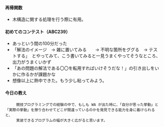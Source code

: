 #### 再帰関数
   - 木構造に関する処理を行う際に有用。

#### 初めてのコンテスト（ABC239）
   - あっという間の100分だった
   - 「解法のイメージ　→ 雑に置いてみる　　→ 不明な箇所をググる　→ テストする」　とやってみて、こう書いてみると一見うまくやってそうなところ、出力がうまくいかず
   - 「あの問題の解法である〇〇を転用すればいけそうだな！」の引き出しをいかに作るかが課題かな
   - 想像以上に熱中できた。もう少し粘ってみよう。

#### 今日の教え
         競技プログラミングでの経験の中で、もしも WA が出た時に、「自分が思った挙動」と「実際の挙動」を擦り合わせてどこが間違っているのかを発見できる能力を身に着けられると、
         実装できるプログラムの幅が大きく広がると思います。
